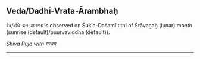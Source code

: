 ## Veda/Dadhi-Vrata-Ārambhaḥ
वेद/दधि-व्रत-आरम्भः is observed on Śukla-Daśamī tithi of Śrāvaṇaḥ (lunar) month (sunrise (default)/puurvaviddha (default)).

_Shiva Puja with गन्धम्_

---
